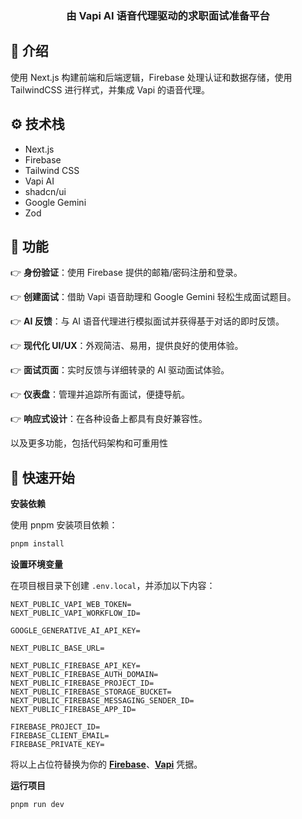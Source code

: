 <div align="center">
  <h3 align="center">由 Vapi AI 语音代理驱动的求职面试准备平台</h3>
</div>
    

 
## <a name="introduction">🤖 介绍</a>
使用 Next.js 构建前端和后端逻辑，Firebase 处理认证和数据存储，使用 TailwindCSS 进行样式，并集成 Vapi 的语音代理。 
 
 
## <a name="tech-stack">⚙️ 技术栈</a>

- Next.js
- Firebase
- Tailwind CSS
- Vapi AI
- shadcn/ui
- Google Gemini
- Zod

## <a name="features">🔋 功能</a>

👉 **身份验证**：使用 Firebase 提供的邮箱/密码注册和登录。

👉 **创建面试**：借助 Vapi 语音助理和 Google Gemini 轻松生成面试题目。

👉 **AI 反馈**：与 AI 语音代理进行模拟面试并获得基于对话的即时反馈。

👉 **现代化 UI/UX**：外观简洁、易用，提供良好的使用体验。

👉 **面试页面**：实时反馈与详细转录的 AI 驱动面试体验。

👉 **仪表盘**：管理并追踪所有面试，便捷导航。

👉 **响应式设计**：在各种设备上都具有良好兼容性。

以及更多功能，包括代码架构和可重用性

## <a name="quick-start">🤸 快速开始</a>

**安装依赖**

使用 pnpm 安装项目依赖：

```bash
pnpm install
```

**设置环境变量**

在项目根目录下创建 `.env.local`，并添加以下内容：

```env
NEXT_PUBLIC_VAPI_WEB_TOKEN=
NEXT_PUBLIC_VAPI_WORKFLOW_ID=

GOOGLE_GENERATIVE_AI_API_KEY=

NEXT_PUBLIC_BASE_URL=

NEXT_PUBLIC_FIREBASE_API_KEY=
NEXT_PUBLIC_FIREBASE_AUTH_DOMAIN=
NEXT_PUBLIC_FIREBASE_PROJECT_ID=
NEXT_PUBLIC_FIREBASE_STORAGE_BUCKET=
NEXT_PUBLIC_FIREBASE_MESSAGING_SENDER_ID=
NEXT_PUBLIC_FIREBASE_APP_ID=

FIREBASE_PROJECT_ID=
FIREBASE_CLIENT_EMAIL=
FIREBASE_PRIVATE_KEY=
```

将以上占位符替换为你的 **[Firebase](https://firebase.google.com/)**、**[Vapi](https://vapi.ai/?utm_source=youtube&utm_medium=video&utm_campaign=jsmastery_recruitingpractice&utm_content=paid_partner&utm_term=recruitingpractice)** 凭据。

**运行项目**

```bash
pnpm run dev
```
 